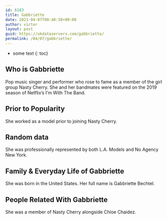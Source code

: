 ```yaml
---
id: 6183
title: Gabbriette
date: 2021-04-07T00:48:58+00:00
author: victor
layout: post
guid: https://ukdataservers.com/gabbriette/
permalink: /04/07/gabbriette/
---
```


* some text
{: toc}


## Who is Gabbriette



Pop music singer and performer who rose to fame as a member of the girl group Nasty Cherry. She and her bandmates were featured on the 2019 season of Netflix&#8217;s I&#8217;m With The Band.

                
                
                
## Prior to Popularity



She worked as a model prior to joining Nasty Cherry.

                
                
                
## Random data



She was professionally represented by both L.A. Models and No Agency New York.

                
                
                
## Family & Everyday Life of Gabbriette



She was born in the United States. Her full name is Gabbriette Bechtel.

                
                
                
## People Related With Gabbriette



She was a member of Nasty Cherry alongside Chloe Chaidez. 

                
              
            
          
          
          